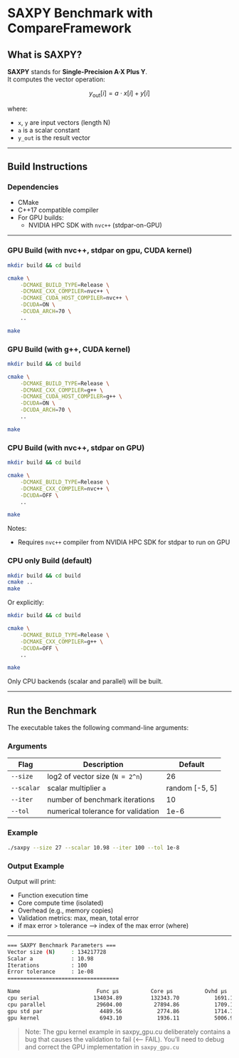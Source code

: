 # SAXPY Benchmark with CompareFramework

## What is SAXPY?

**SAXPY** stands for **Single-Precision A·X Plus Y**.  
It computes the vector operation:

$$
y_{\text{out}}[i] = a \cdot x[i] + y[i]
$$

where:
- `x`, `y` are input vectors (length N)
- `a` is a scalar constant
- `y_out` is the result vector

---

## Build Instructions

### Dependencies

* CMake
* C++17 compatible compiler
* For GPU builds:
  * NVIDIA HPC SDK with `nvc++` (stdpar-on-GPU)

---

### GPU Build (with nvc++, stdpar on gpu, CUDA kernel)

```bash
mkdir build && cd build

cmake \
    -DCMAKE_BUILD_TYPE=Release \
    -DCMAKE_CXX_COMPILER=nvc++ \
    -DCMAKE_CUDA_HOST_COMPILER=nvc++ \
    -DCUDA=ON \
    -DCUDA_ARCH=70 \
    ..

make
````

### GPU Build (with g++, CUDA kernel)

```bash
mkdir build && cd build

cmake \
    -DCMAKE_BUILD_TYPE=Release \
    -DCMAKE_CXX_COMPILER=g++ \
    -DCMAKE_CUDA_HOST_COMPILER=g++ \
    -DCUDA=ON \
    -DCUDA_ARCH=70 \
    ..

make
````

### CPU Build (with nvc++, stdpar on GPU)
```bash
mkdir build && cd build

cmake \
    -DCMAKE_BUILD_TYPE=Release \
    -DCMAKE_CXX_COMPILER=nvc++ \
    -DCUDA=OFF \
    ..

make
````

Notes:

* Requires `nvc++` compiler from NVIDIA HPC SDK for stdpar to run on GPU

### CPU only Build (default)

```bash
mkdir build && cd build
cmake ..
make
```

Or explicitly:

```bash
mkdir build && cd build

cmake \
    -DCMAKE_BUILD_TYPE=Release \
    -DCMAKE_CXX_COMPILER=g++ \
    -DCUDA=OFF \
    ..

make
```

Only CPU backends (scalar and parallel) will be built.

---

## Run the Benchmark

The executable takes the following command-line arguments:

### Arguments

| Flag      | Description                        | Default         |
| --------- | ---------------------------------- | --------------- |
| `--size`      | log2 of vector size (`N = 2^n`)    | 26              |
| `--scalar` | scalar multiplier `a`              | random \[-5, 5] |
| `--iter`   | number of benchmark iterations     | 10              |
| `--tol`    | numerical tolerance for validation | 1e-6            |

### Example

```bash
./saxpy --size 27 --scalar 10.98 --iter 100 --tol 1e-8
```


### Output Example

Output will print:

* Function execution time
* Core compute time (isolated)
* Overhead (e.g., memory copies)
* Validation metrics: max, mean, total error
* if max error > tolerance --> index of the max error (where)

---

```bash
=== SAXPY Benchmark Parameters ===
Vector size (N)     : 134217728
Scalar a            : 10.98
Iterations          : 100
Error tolerance     : 1e-08
===================================

Name                        Func µs          Core µs          Ovhd µs       Max|err|[0]      (MaxErr-idx)      Mean|err|[0]     Total|err|[0]
cpu serial                 134034.89         132343.70           1691.18          0.00e+00               —          0.00e+00          0.00e+00
cpu parallel                29604.00          27894.86           1709.14          0.00e+00               —          0.00e+00          0.00e+00
gpu std par                  4489.56           2774.86           1714.70          0.00e+00               —          0.00e+00          0.00e+00
gpu kernel                   6943.10           1936.11           5006.99          1.10e+13           5254268          2.74e+12          3.68e+20  <-- FAIL
```

> Note: The gpu kernel example in saxpy_gpu.cu deliberately contains a bug that causes the validation to fail (<-- FAIL). You’ll need to debug and correct the GPU implementation in `saxpy_gpu.cu`